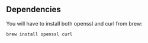 ## Dependencies
You will have to install both openssl and curl from brew:
```
brew install openssl curl
```

